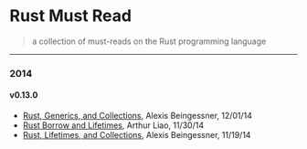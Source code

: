 # Rust Must Read

> a collection of must-reads on the Rust programming language

---

### 2014

#### v0.13.0

- [Rust, Generics, and Collections](http://cglab.ca/~abeinges/blah/rust-generics-and-collections/), Alexis Beingessner, 12/01/14
- [Rust Borrow and Lifetimes](http://arthurtw.github.io/2014/11/30/rust-borrow-lifetimes.html), Arthur Liao, 11/30/14
- [Rust, Lifetimes, and Collections](http://cglab.ca/~abeinges/blah/rust-lifetimes-and-collections/), Alexis Beingessner, 11/19/14
